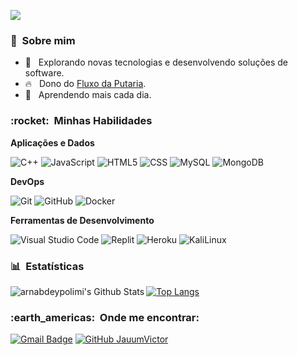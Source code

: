
![](https://komarev.com/ghpvc/?username=JauumVictor&color=006bed)

<h3> 🤠 &nbsp;Sobre mim </h3>

- 🤔 &nbsp; Explorando novas tecnologias e desenvolvendo soluções de software.
- 🔥 &nbsp; Dono do <a href="https://discord.gg/yEyKEeJ">Fluxo da Putaria</a>.
- 🌱 &nbsp; Aprendendo mais cada dia.

<h3> :rocket: &nbsp;Minhas Habilidades </h3>

**Aplicações e Dados**

  ![C++](https://img.shields.io/badge/-C++-333333?style=flat&logo=C%2B%2B&logoColor=00599C)
  ![JavaScript](https://img.shields.io/badge/-JavaScript-333333?style=flat&logo=javascript)
  ![HTML5](https://img.shields.io/badge/-HTML5-333333?style=flat&logo=HTML5)
  ![CSS](https://img.shields.io/badge/-CSS-333333?style=flat&logo=CSS3&logoColor=1572B6)
  ![MySQL](https://img.shields.io/badge/-MySQL-333333?style=flat&logo=mysql)
  ![MongoDB](https://img.shields.io/badge/-MongoDB-333333?style=flat&logo=mongodb)

**DevOps**

  ![Git](https://img.shields.io/badge/-Git-333333?style=flat&logo=git)
  ![GitHub](https://img.shields.io/badge/-GitHub-333333?style=flat&logo=github)
  ![Docker](https://img.shields.io/badge/-Docker-333333?style=flat&logo=docker)

**Ferramentas de Desenvolvimento**

  ![Visual Studio Code](https://img.shields.io/badge/-Visual%20Studio%20Code-333333?style=flat&logo=visual-studio-code&logoColor=007ACC)
  ![Replit](https://img.shields.io/badge/-Replit-333333?style=flat&logo=replit)
  ![Heroku](https://img.shields.io/badge/-Heroku-333333?style=flat&logo=heroku)
  ![KaliLinux](https://img.shields.io/badge/-KaliLinux-333333?style=flat&logo=kalilinux)


<h3> 📊 &nbsp;Estatísticas </h3>

<img align="left" alt="arnabdeypolimi's Github Stats" src="https://github-readme-stats.vercel.app/api?username=JauumVictor&show_icons=true&hide_border=true" />

[![Top Langs](https://github-readme-stats.vercel.app/api/top-langs/?username=JauumVictor&show_icons=true&hide_border=true)](https://github.com/JauumVictor)


<h3> :earth_americas: &nbsp;Onde me encontrar: </h3> 

[![Gmail Badge](https://img.shields.io/badge/-joaovictor9162@outlook.com-006bed?style=flat-square&logo=Gmail&logoColor=white&link=mailto:joaovictor9162@gmail.com)](mailto:joaovictor9162@outlook.com)
[![GitHub JauumVictor](https://img.shields.io/github/followers/JauumVictor?label=follow&style=social)](https://github.com/JauumVictor)
